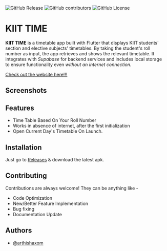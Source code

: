 ![GitHub Release](https://img.shields.io/github/v/release/arthishaxom/kiit_time?style=flat-square)&nbsp;![GitHub contributors](https://img.shields.io/github/contributors/arthishaxom/kiit_time?style=flat-square)&nbsp;![GitHub License](https://img.shields.io/github/license/arthishaxom/kiit_time?style=flat-square)

# KIIT TIME

**KIIT TIME** is a timetable app built with Flutter that displays KIIT students' section and elective subjects' timetables. By taking the student's roll number as input, the app retrieves and shows the relevant timetable. It integrates with _Supabase_ for backend services and includes local storage to ensure functionality even _without an internet connection._

[Check out the website here!!!](https://kiittime.ashishpothal.tech/)

## Screenshots

## Features

- Time Table Based On Your Roll Number
- Works in absence of internet, after the first initialization
- Open Current Day's Timetable On Launch.

## Installation

Just go to [Releases](https://github.com/arthishaxom/kiit_time/releases) & download the latest apk.

## Contributing

Contributions are always welcome! They can be anything like -

- Code Optimization
- New/Better Feature Implementation
- Bug fixing
- Documentation Update

## Authors

- [@arthishaxom](https://www.github.com/arthishaxom)
